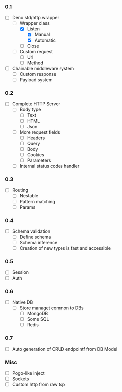 ### 0.1
- [ ] Deno std/http wrapper
  - [ ] Wrapper class
    - [x] Listen
      - [x] Manual
      - [x] Automatic
    - [ ] Close
  - [ ] Custom request
    - [ ] Url
    - [ ] Method
- [ ] Chainable middleware system
  - [ ] Custom response
  - [ ] Payload system

### 0.2
- [ ] Complete HTTP Server
  - [ ] Body type
    - [ ] Text
    - [ ] HTML
    - [ ] Json
  - [ ] More request fields
    - [ ] Headers
    - [ ] Query
    - [ ] Body
    - [ ] Cookies
    - [ ] Parameters
  - [ ] Internal status codes handler

### 0.3
- [ ] Routing
  - [ ] Nestable
  - [ ] Pattern matching
  - [ ] Params

### 0.4
- [ ] Schema validation
  - [ ] Define schema
  - [ ] Schema inference
  - [ ] Creation of new types is fast and accessible

### 0.5
- [ ] Session
- [ ] Auth

### 0.6
- [ ] Native DB
  - [ ] Store managet common to DBs
    - [ ] MongoDB
    - [ ] Some SQL
    - [ ] Redis

### 0.7
- [ ] Auto generation of CRUD endpointf from DB Model

### Misc
- [ ] Pogo-like inject
- [ ] Sockets
- [ ] Custom http from raw tcp